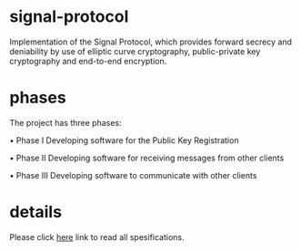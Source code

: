 # signal-protocol
Implementation of the Signal Protocol, which provides forward secrecy and deniability by use of elliptic curve cryptography, public-private key cryptography and end-to-end encryption.

# phases

The project has three phases:

• Phase I Developing software for the Public Key Registration

• Phase II Developing software for receiving messages from other clients

• Phase III Developing software to communicate with other clients

# details

Please click [here](https://github.com/alaattinyilmaz/signal-protocol/blob/main/specifications.pdf) link to read all spesifications.
